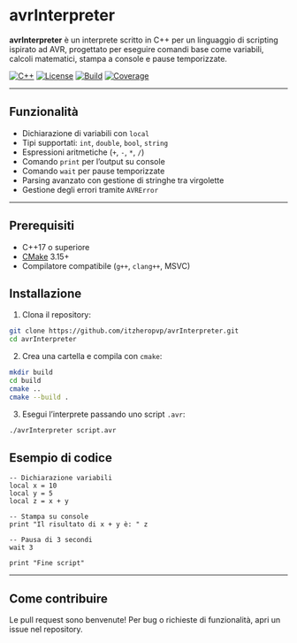 # avrInterpreter

**avrInterpreter** è un interprete scritto in C++ per un linguaggio di scripting ispirato ad AVR, progettato per eseguire comandi base come variabili, calcoli matematici, stampa a console e pause temporizzate.

[![C++](https://img.shields.io/badge/language-C++-blue)](https://isocpp.org/)
[![License](https://img.shields.io/badge/license-MIT-green)](LICENSE)
[![Build](https://img.shields.io/badge/build-passing-brightgreen)](#)
[![Coverage](https://img.shields.io/badge/coverage-100%25-brightgreen)](#)

---

## Funzionalità

- Dichiarazione di variabili con `local`
- Tipi supportati: `int`, `double`, `bool`, `string`
- Espressioni aritmetiche (`+`, `-`, `*`, `/`)
- Comando `print` per l’output su console
- Comando `wait` per pause temporizzate
- Parsing avanzato con gestione di stringhe tra virgolette
- Gestione degli errori tramite `AVRError`

---
## Prerequisiti

- C++17 o superiore
- [CMake](https://cmake.org/) 3.15+
- Compilatore compatibile (`g++`, `clang++`, MSVC)

## Installazione

1. Clona il repository:

```bash
git clone https://github.com/itzheropvp/avrInterpreter.git
cd avrInterpreter
```

2. Crea una cartella e compila con `cmake`:

```bash
mkdir build
cd build
cmake ..
cmake --build .
```

3. Esegui l’interprete passando uno script `.avr`:


```bash
./avrInterpreter script.avr
```

## Esempio di codice

```avr
-- Dichiarazione variabili
local x = 10
local y = 5
local z = x + y

-- Stampa su console
print "Il risultato di x + y è: " z

-- Pausa di 3 secondi
wait 3

print "Fine script"
```
---

## Come contribuire
Le pull request sono benvenute!
Per bug o richieste di funzionalità, apri un issue nel repository.
